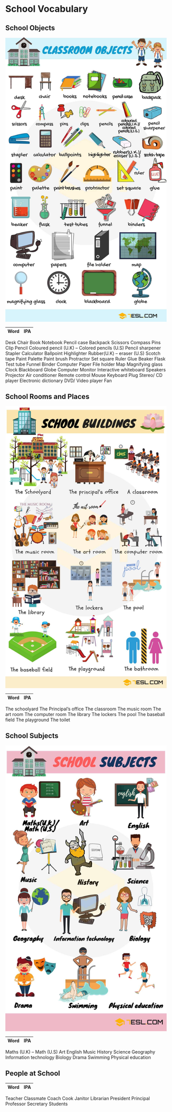 # School Vocabulary

## School Objects

![GitHub Logo](img/classroom-objects-vocabulary-2.jpg)

Word | IPA
------------ | -------------
Desk
Chair
Book
Notebook
Pencil case
Backpack
Scissors
Compass
Pins
Clip
Pencil
Coloured pencil (U.K) – Colored pencils (U.S)
Pencil sharpener
Stapler
Calculator
Ballpoint
Highlighter
Rubber(U.K) – eraser (U.S)
Scotch tape
Paint
Palette
Paint brush
Protractor
Set square
Ruler
Glue
Beaker
Flask
Test tube
Funnel
Binder
Computer
Paper
File holder
Map
Magnifying glass
Clock
Blackboard
Globe
Computer
Monitor
Interactive whiteboard
Speakers
Projector
Air conditioner
Remote control
Mouse
Keyboard
Plug
Stereo/ CD player
Electronic dictionary
DVD/ Video player
Fan

## School Rooms and Places

![GitHub Logo](img/Copy-of-School-building-1.jpg)

Word | IPA
------------ | -------------
The schoolyard
The Principal’s office
The classroom
The music room
The art room
The computer room
The library
The lockers
The pool
The baseball field
The playground
The toilet

## School Subjects

![GitHub Logo](img/School-subjects-1.jpg)

Word | IPA
------------ | -------------
Maths (U.K) – Math (U.S)
Art
English
Music
History
Science
Geography
Information technology
Biology
Drama
Swimming
Physical education

## People at School

Word | IPA
------------ | -------------
Teacher
Classmate
Coach
Cook
Janitor
Librarian
President
Principal
Professor
Secretary
Students

